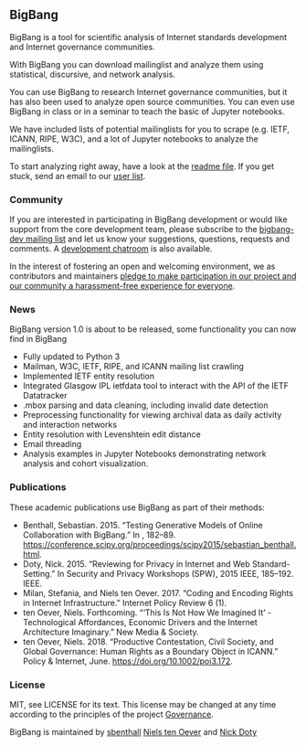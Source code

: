 ## BigBang

BigBang is a tool for scientific analysis of Internet standards development and Internet governance communities.

With BigBang you can download mailinglist and analyze them using statistical, discursive, and network analysis. 

You can use BigBang to research Internet governance communities, but it has also been used to analyze open source communities. You can even use BigBang in class or in a seminar to teach the basic of Jupyter notebooks.

We have included lists of potential mailinglists for you to scrape (e.g. IETF, ICANN, RIPE, W3C), and a lot of Jupyter notebooks to analyze the mailinglists.

To start analyzing right away, have a look at the <a href="https://github.com/datactive/bigbang/blob/master/README.md">readme file</a>. If you get stuck, send an email to our <a href="https://lists.ghserv.net/mailman/listinfo/bigbang-user">user list</a>.

### Community
If you are interested in participating in BigBang development or would like support from the core development team, please subscribe to the [bigbang-dev mailing list](https://lists.ghserv.net/mailman/listinfo/bigbang-dev) and let us know your suggestions, questions, requests and comments. A [development chatroom](https://gitter.im/datactive/bigbang) is also available.

In the interest of fostering an open and welcoming environment, we as contributors and maintainers [pledge to make participation in our project and our community a harassment-free experience for everyone](CODE_OF_CONDUCT.md).

### News
BigBang version 1.0 is about to be released, some functionality you can now find in BigBang

- Fully updated to Python 3
- Mailman, W3C, IETF, RIPE, and ICANN mailing list crawling
- Implemented IETF entity resolution
- Integrated Glasgow IPL ietfdata tool to interact with the API of the IETF Datatracker
- .mbox parsing and data cleaning, including invalid date detection
- Preprocessing functionality for viewing archival data as daily activity and interaction networks
- Entity resolution with Levenshtein edit distance
- Email threading
- Analysis examples in Jupyter Notebooks demonstrating network analysis and cohort visualization.

### Publications
These academic publications use BigBang as part of their methods:

- Benthall, Sebastian. 2015. “Testing Generative Models of Online Collaboration with BigBang.” In , 182–89. https://conference.scipy.org/proceedings/scipy2015/sebastian_benthall.html.
- Doty, Nick. 2015. “Reviewing for Privacy in Internet and Web Standard-Setting.” In Security and Privacy Workshops (SPW), 2015 IEEE, 185–192. IEEE.
- Milan, Stefania, and Niels ten Oever. 2017. “Coding and Encoding Rights in Internet Infrastructure.” Internet Policy Review 6 (1).
- ten Oever, Niels. Forthcoming. “‘This Is Not How We Imagined It’ -  Technological Affordances, Economic Drivers and the Internet Architecture Imaginary.” New Media & Society.
- ten Oever, Niels. 2018. “Productive Contestation, Civil Society, and Global Governance: Human Rights as a Boundary Object in ICANN.” Policy & Internet, June. https://doi.org/10.1002/poi3.172.

### License
MIT, see LICENSE for its text. This license may be changed at any time according to the principles of the project [Governance](https://github.com/datactive/bigbang/wiki/Governance).

BigBang is maintained by <a href="https://github.com/sbenthall">sbenthall</a> <a href="https://github.com/nllz">Niels ten Oever</a> and <a href="https://github.com/npdoty">Nick Doty</a><br>
